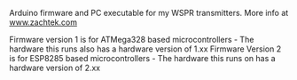 Arduino firmware and PC executable for my WSPR transmitters.
More info at www.zachtek.com

Firmware version 1 is for ATMega328 based microcontrollers - The hardware this runs also has a hardware version of 1.xx
Firmware Version 2 is for ESP8285 based microcontrollers - The hardware this runs on has a hardware version of 2.xx
